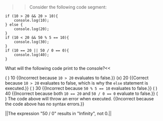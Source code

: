 >>Consider the following code segment:

```
if (10 > 20 && 20 > 10){
    console.log(10);
} else {
    console.log(20);
}
if (10 < 20 && 50 % 5 == 10){
    console.log(30);
}
if (10 == 20 || 50 / 0 == 0){
    console.log(40);
}
```

What will the following code print to the console?<<

( ) 10 {{Incorrect because `10 > 20` evaluates to false.}}
(x) 20 {{Correct because `10 > 20` evaluates to false, which is why the `else` statement is executed.}}
( ) 30 {{Incorrect because `50 % 5 == 10` evaluates to false.}}
( ) 40 {{Incorrect because both `10 == 20` and `50 / 0 == 0` evaluate to false.}}
( ) The code above will throw an error when executed. {{Incorrect because the code above has no syntax errors.}}

||The expression "50 / 0" results in "Infinity", not 0.||